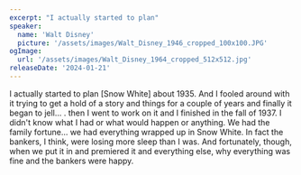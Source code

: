 ```yaml
---
excerpt: "I actually started to plan"
speaker:
  name: 'Walt Disney'
  picture: '/assets/images/Walt_Disney_1946_cropped_100x100.JPG'
ogImage:
  url: '/assets/images/Walt_Disney_1964_cropped_512x512.jpg'
releaseDate: '2024-01-21'
---
```


I actually started to plan [Snow White] about 1935. And I fooled around with it trying to get a hold of a story and things for a couple of years and finally it began to jell... . then I went to work on it and I finished in the fall of 1937. I didn't know what I had or what would happen or anything. We had the family fortune... we had everything wrapped up in Snow White. In fact the bankers, I think, were losing more sleep than I was. And fortunately, though, when we put it in and premiered it and everything else, why everything was fine and the bankers were happy.
